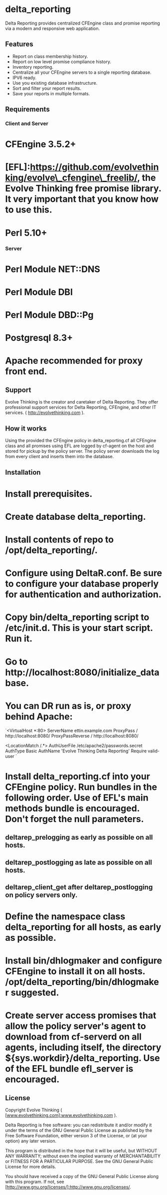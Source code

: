 # delta\_reporting #

Delta Reporting provides centralized CFEngine class and promise reporting via a modern and responsive web application.

## Features ##
- Report on class membership history.
- Report on low level promise compliance history.
- Inventory reporting.
- Centralize all your CFEngine servers to a single reporting database.
- IPV6 ready.
- Use you existing database infrastructure.
- Sort and filter your report results.
- Save your reports in multiple formats.

## Requirements ##

### Client and Server ###
# CFEngine 3.5.2+
# [EFL]:https://github.com/evolvethinking/evolve\_cfengine\_freelib/, the Evolve Thinking free promise library. It very important that you know how to use this.
# Perl 5.10+

### Server ###
# Perl Module NET::DNS
# Perl Module DBI
# Perl Module DBD::Pg
# Postgresql 8.3+
# Apache recommended for proxy front end.

## Support ##

Evolve Thinking is the creator and caretaker of Delta Reporting. They offer professional support services for Delta Reporting, CFEngine, and other IT services. ( http://evolvethinking.com ).

## How it works ##

Using the provided the CFEngine policy in delta\_reporting.cf all CFEngine class and all promises using EFL are logged by cf-agent on the host and stored for pickup by the policy server. The policy server downloads the log from every client and inserts them into the database.

## Installation ##

# Install prerequisites.

# Create database delta\_reporting.

# Install contents of repo to /opt/delta\_reporting/.

# Configure using DeltaR.conf. Be sure to configure your database properly for authentication and authorization.

# Copy bin/delta\_reporting script to /etc/init.d. This is your start script. Run it.

# Go to http://localhost:8080/initialize\_database.

# You can DR run as is, or proxy behind Apache:

`<VirtualHost *:80>
   ServerName ettin.example.com
   ProxyPass / http://localhost:8080/
   ProxyPassReverse / http://localhost:8080/

   <LocationMatch /.*>
      AuthUserFile /etc/apache2/passwords.secret
      AuthType Basic
      AuthName 'Evolve Thinking Delta Reporting'
      Require valid-user
   </LocationMatch>
</VirtualHost>`

# Install delta\_reporting.cf into your CFEngine policy. Run bundles in the following order. Use of EFL's main methods bundle is encouraged. Don't forget the null parameters.
## deltarep\_prelogging as early as possible on all hosts.
## deltarep\_postlogging as late as possible on all hosts.
## deltarep\_client\_get after deltarep\_postlogging on policy servers only.

# Define the namespace class delta\_reporting for all hosts, as early as possible.

# Install bin/dhlogmaker and configure CFEngine to install it on all hosts. /opt/delta\_reporting/bin/dhlogmaker suggested. 

# Create server access promises that allow the policy server's agent to download from cf-serverd on all agents, including itself, the directory ${sys.workdir}/delta\_reporting. Use of the EFL bundle efl\_server is encouraged.

## License ##

Copyright Evolve Thinking ( [www.evolvethinking.com]:www.evolvethinking.com  ).

Delta Reporting is free software: you can redistribute it and/or modify it under the terms of the GNU General Public License as published by the Free Software Foundation, either version 3 of the License, or (at your option) any later version.

This program is distributed in the hope that it will be useful, but WITHOUT ANY WARRANTY; without even the implied warranty of MERCHANTABILITY or FITNESS FOR A PARTICULAR PURPOSE. See the GNU General Public License for more details.

You should have received a copy of the GNU General Public License along with this program. If not, see [http://www.gnu.org/licenses/]:http://www.gnu.org/licenses/.
